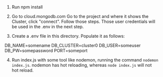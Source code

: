 1. Run npm install 

2. Go to cloud.mongodb.com
Go to the project and where it shows the Cluster, 
click "connect". Follow those steps. Those user credentials
will be used in the .env in the next step. 

3. Create a .env file in this directory. 
Populate it as follows:

DB_NAME=somename
DB_CLUSTER=cluster0
DB_USER=someuser
DB_PW=somepassword
PORT=someport
 
4. Run index.js with some tool like nodemon, running the command `nodemon index.js`.
nodemon has hot reloading, whereas `node index.js` will not hot reload. 


